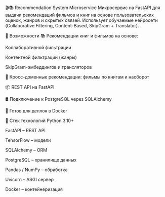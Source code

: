 🎬📚 Recommendation System Microservice
Микросервис на FastAPI для выдачи рекомендаций фильмов и книг на основе пользовательских оценок, жанров и скрытых связей. Использует обучаемые нейросети (Collaborative Filtering, Content-Based, SkipGram + Translator).

🚀 Возможности
📚 Рекомендации книг и фильмов на основе:

Коллаборативной фильтрации

Контентной фильтрации (жанры)

SkipGram-эмбеддингов и трансляторов

🔁 Кросс-доменные рекомендации: фильмы по книгам и наоборот

📦 REST API на FastAPI

🛢 Подключение к PostgreSQL через SQLAlchemy

🐳 Готов для деплоя в Docker

🧩 Стек технологий
Python 3.10+

FastAPI – REST API

TensorFlow – модели

SQLAlchemy – ORM

PostgreSQL – хранилище данных

Pandas / NumPy – обработка

Uvicorn – ASGI сервер

Docker – контейнеризация
